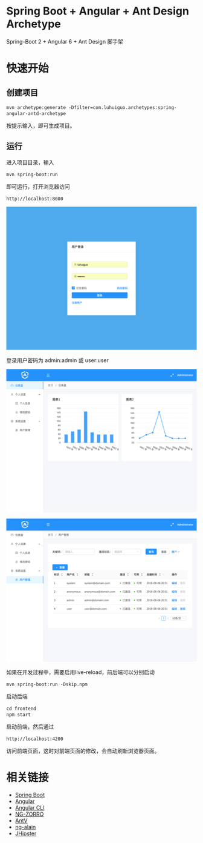 Spring Boot + Angular + Ant Design Archetype
==========

Spring-Boot 2 + Angular 6 + Ant Design 脚手架

# 快速开始

## 创建项目

```
mvn archetype:generate -Dfilter=com.luhuiguo.archetypes:spring-angular-antd-archetype
```
按提示输入，即可生成项目。

## 运行

进入项目目录，输入
```
mvn spring-boot:run
```
即可运行，打开浏览器访问
```
http://localhost:8080
```
![login](doc/assets/login.png)

登录用户密码为 admin:admin 或 user:user

![dashboard](doc/assets/dashboard.png)

![users](doc/assets/users.png)

如果在开发过程中，需要启用live-reload，前后端可以分别启动

```
mvn spring-boot:run -Dskip.npm
```
启动后端
```
cd frontend
npm start
```
启动前端，然后通过
```
http://localhost:4200
```
访问前端页面，这时对前端页面的修改，会自动刷新浏览器页面。



# 相关链接
* [Spring Boot](https://spring.io/projects/spring-boot)
* [Angular](https://angular.io/)
* [Angular CLI](https://cli.angular.io/)
* [NG-ZORRO](https://ng.ant.design/)
* [AntV](https://antv.alipay.com/)
* [ng-alain](http://ng-alain.com/)
* [JHipster](http://www.jhipster.tech/)
